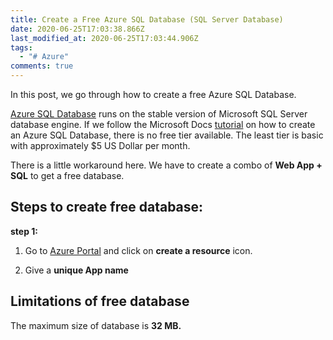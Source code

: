 ```yaml
---
title: Create a Free Azure SQL Database (SQL Server Database)
date: 2020-06-25T17:03:38.866Z
last_modified_at: 2020-06-25T17:03:44.906Z
tags:
  - "# Azure"
comments: true
---
```

In this post, we go through how to create a free Azure SQL Database.

[Azure SQL Database](https://docs.microsoft.com/en-us/azure/azure-sql/database/sql-database-paas-overview) runs on the stable version of Microsoft SQL Server database engine. If we follow the Microsoft Docs [tutorial](https://docs.microsoft.com/en-us/azure/azure-sql/database/single-database-create-quickstart?tabs=azure-portal) on how to create an Azure SQL Database, there is no free tier available. The least tier is basic with approximately $5 US Dollar per month.

There is a little workaround here. We have to create a combo of **Web App + SQL** to get a free database.

## Steps to create free database:

**step 1:**

1. Go to [Azure Portal](https://portal.azure.com/) and click on **create a resource** icon. 

2. Give a **unique App name**



## Limitations of free database

The maximum size of database is **32 MB.**